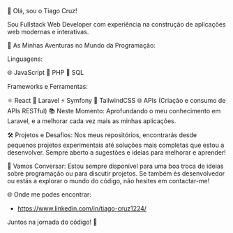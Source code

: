 👋 Olá, sou o Tiago Cruz!

Sou Fullstack Web Developer com experiência na construção de aplicações web modernas e interativas.

🚀 As Minhas Aventuras no Mundo da Programação:

Linguagens:

🌐 JavaScript
🐘 PHP
💾 SQL

Frameworks e Ferramentas:

⚛️ React
🚀 Laravel
⚡ Symfony
🎨 TailwindCSS
🌐 APIs (Criação e consumo de APIs RESTful)
📚 Neste Momento: Aprofundando o meu conhecimento em Laravel, e a melhorar cada vez mais as minhas aplicações.

🛠️ Projetos e Desafios: Nos meus repositórios, encontrarás desde pequenos projetos experimentais até soluções mais completas que estou a desenvolver. Sempre aberto a sugestões e ideias para melhorar e aprender!

💬 Vamos Conversar: Estou sempre disponível para uma boa troca de ideias sobre programação ou para discutir projetos. Se também és desenvolvedor ou estás a explorar o mundo do código, não hesites em contactar-me!

🌐 Onde me podes encontrar:

- https://www.linkedin.com/in/tiago-cruz1224/

Juntos na jornada do código! 🚀

